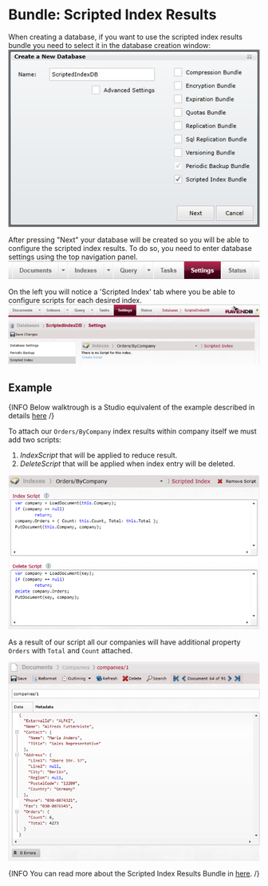 # Bundle: Scripted Index Results

When creating a database, if you want to use the scripted index results bundle you need to select it in the database creation window:  
![Tasks Fig 1](Images/studio_scripted_index_1.PNG)  

After pressing "Next" your database will be created so you will be able to configure the scripted index results. To do so, you need to enter database settings using the top navigation panel.
![Tasks Fig 2](Images/studio_scripted_index_2.PNG)  

On the left you will notice a 'Scripted Index' tab where you be able to configure scripts for each desired index.
![Tasks Fig 3](Images/studio_scripted_index_3.PNG)  

## Example

{INFO Below walktrough is a Studio equivalent of the example described in details [here](../../server/extending/bundles/scripted-index-results#example) /}

To attach our `Orders/ByCompany` index results within company itself we must add two scripts:

1. _IndexScript_ that will be applied to reduce result.     
2. _DeleteScript_ that will be applied when index entry will be deleted.   

![Tasks Fig 4](Images/studio_scripted_index_4.PNG) 

As a result of our script all our companies will have additional property `Orders` with `Total` and `Count` attached.

![Tasks Fig 5](Images/studio_scripted_index_5.PNG) 

{INFO You can read more about the Scripted Index Results Bundle in [here](../../server/extending/bundles/scripted-index-results). /}